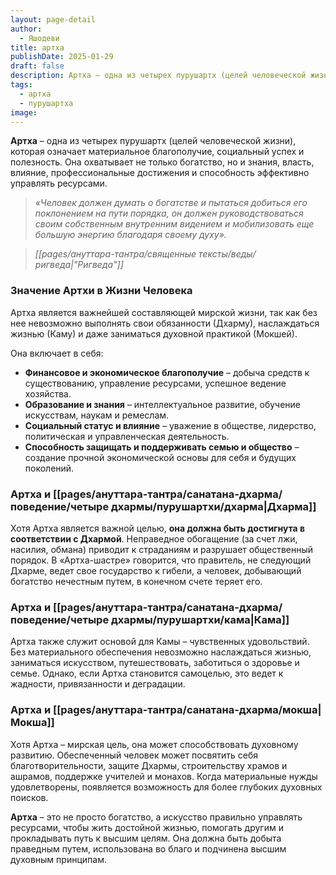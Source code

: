 ```yaml
---
layout: page-detail
author:
  - Яшодеви
title: артха
publishDate: 2025-01-29
draft: false
description: Артха – одна из четырех пурушартх (целей человеческой жизни), которая означает материальное благополучие, социальный успех и полезность. Она охватывает не только богатство, но и знания, власть, влияние, профессиональные достижения и способность эффективно управлять ресурсами.
tags:
  - артха
  - пурушартха
image:
---
```

**Артха** – одна из четырех пурушартх (целей человеческой жизни), которая означает материальное благополучие, социальный успех и полезность. Она охватывает не только богатство, но и знания, власть, влияние, профессиональные достижения и способность эффективно управлять ресурсами.

>*«Человек должен думать о богатстве и пытаться добиться его поклонением на пути порядка, он должен руководствоваться своим собственным внутренним видением и мобилизовать еще большую энергию благодаря своему духу».*  

> *[[pages/ануттара-тантра/священные тексты/веды/ригведа|"Ригведа"]]*

### Значение Артхи в Жизни Человека

Артха является важнейшей составляющей мирской жизни, так как без нее невозможно выполнять свои обязанности (Дхарму), наслаждаться жизнью (Каму) и даже заниматься духовной практикой (Мокшей).

Она включает в себя:

- **Финансовое и экономическое благополучие** – добыча средств к существованию, управление ресурсами, успешное ведение хозяйства.
- **Образование и знания** – интеллектуальное развитие, обучение искусствам, наукам и ремеслам.
- **Социальный статус и влияние** – уважение в обществе, лидерство, политическая и управленческая деятельность.
- **Способность защищать и поддерживать семью и общество** – создание прочной экономической основы для себя и будущих поколений.

### Артха и [[pages/ануттара-тантра/санатана-дхарма/поведение/четыре дхармы/пурушартхи/дхарма|Дхарма]]

Хотя Артха является важной целью, **она должна быть достигнута в соответствии с Дхармой**. Неправедное обогащение (за счет лжи, насилия, обмана) приводит к страданиям и разрушает общественный порядок. В «Артха-шастре» говорится, что правитель, не следующий Дхарме, ведет свое государство к гибели, а человек, добывающий богатство нечестным путем, в конечном счете теряет его.

### Артха и [[pages/ануттара-тантра/санатана-дхарма/поведение/четыре дхармы/пурушартхи/кама|Кама]]

Артха также служит основой для Камы – чувственных удовольствий. Без материального обеспечения невозможно наслаждаться жизнью, заниматься искусством, путешествовать, заботиться о здоровье и семье. Однако, если Артха становится самоцелью, это ведет к жадности, привязанности и деградации.

### Артха и [[pages/ануттара-тантра/санатана-дхарма/мокша|Мокша]]

Хотя Артха – мирская цель, она может способствовать духовному развитию. Обеспеченный человек может посвятить себя благотворительности, защите Дхармы, строительству храмов и ашрамов, поддержке учителей и монахов. Когда материальные нужды удовлетворены, появляется возможность для более глубоких духовных поисков.

**Артха** – это не просто богатство, а искусство правильно управлять ресурсами, чтобы жить достойной жизнью, помогать другим и прокладывать путь к высшим целям. Она должна быть добыта праведным путем, использована во благо и подчинена высшим духовным принципам.